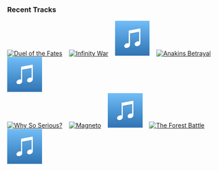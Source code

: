 ### Recent Tracks
[<img src='https://lastfm.freetls.fastly.net/i/u/300x300/2779fe271f71914dae5590ad774089ab.png' width='16%' height='16%' alt='Duel of the Fates'>](https://www.last.fm/music/john%2bwilliams/_/duel%2bof%2bthe%2bfates)&nbsp;&nbsp;&nbsp;&nbsp;[<img src='https://lastfm.freetls.fastly.net/i/u/300x300/ad44dc8f53daaf1e7680eb380ab1eab6.png' width='16%' height='16%' alt='Infinity War'>](https://www.last.fm/music/alan%2bsilvestri/_/infinity%2bwar)&nbsp;&nbsp;&nbsp;&nbsp;[<img src='https://github.com/atfinke/atfinke/blob/master/placeholder.jpeg?raw=true' width='16%' height='16%' alt='End Credits - From "Pirates of the Caribbean: On Stranger Tides"/Score'>](https://www.last.fm/music/hans%2bzimmer/_/end%2bcredits%2b-%2bfrom%2b%2522pirates%2bof%2bthe%2bcaribbean%253a%2bon%2bstranger%2btides%2522%252fscore)&nbsp;&nbsp;&nbsp;&nbsp;[<img src='https://lastfm.freetls.fastly.net/i/u/300x300/f93fbe9bf515c6765d1eb116cc8b1a20.png' width='16%' height='16%' alt='Anakins Betrayal'>](https://www.last.fm/music/john%2bwilliams/_/anakin%2527s%2bbetrayal)&nbsp;&nbsp;&nbsp;&nbsp;[<img src='https://github.com/atfinke/atfinke/blob/master/placeholder.jpeg?raw=true' width='16%' height='16%' alt='Wreck-It Ralph - From "Wreck-It Ralph"/Score'>](https://www.last.fm/music/henry%2bjackman/_/wreck-it%2bralph%2b-%2bfrom%2b%2522wreck-it%2bralph%2522%252fscore)&nbsp;&nbsp;&nbsp;&nbsp;<br>[<img src='https://lastfm.freetls.fastly.net/i/u/300x300/e16543fb01c37aeb27a721249ddff104.png' width='16%' height='16%' alt='Why So Serious?'>](https://www.last.fm/music/hans%2bzimmer/_/why%2bso%2bserious%253f)&nbsp;&nbsp;&nbsp;&nbsp;[<img src='https://lastfm.freetls.fastly.net/i/u/300x300/263ea66d6a92420fbe490ee45cb0e6d6.png' width='16%' height='16%' alt='Magneto'>](https://www.last.fm/music/henry%2bjackman/_/magneto)&nbsp;&nbsp;&nbsp;&nbsp;[<img src='https://github.com/atfinke/atfinke/blob/master/placeholder.jpeg?raw=true' width='16%' height='16%' alt='SimCity, Novermber 2019'>](https://www.last.fm/music/chris%2btilton/_/simcity%252c%2bnovermber%2b2019)&nbsp;&nbsp;&nbsp;&nbsp;[<img src='https://lastfm.freetls.fastly.net/i/u/300x300/e89bf2b63cd64a1b8dc823e5f2520da5.png' width='16%' height='16%' alt='The Forest Battle'>](https://www.last.fm/music/john%2bwilliams/_/the%2bforest%2bbattle)&nbsp;&nbsp;&nbsp;&nbsp;[<img src='https://github.com/atfinke/atfinke/blob/master/placeholder.jpeg?raw=true' width='16%' height='16%' alt='Singapore - From "Pirates of the Caribbean: At Worlds End"/Score'>](https://www.last.fm/music/hans%2bzimmer/_/singapore%2b-%2bfrom%2b%2522pirates%2bof%2bthe%2bcaribbean%253a%2bat%2bworld%2527s%2bend%2522%252fscore)&nbsp;&nbsp;&nbsp;&nbsp;<br>
